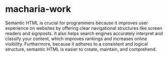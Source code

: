 # macharia-work
Semantic HTML is crucial for programmers because it improves user experience on websites by offering clear navigational structures like screen readers and signposts. It also helps search engines accurately interpret and classify your content, which improves rankings and increases online visibility. Furthermore, because it adheres to a consistent and logical structure, semantic HTML is easier to create, maintain, and comprehend.
